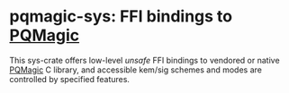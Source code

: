 # pqmagic-sys: FFI bindings to [PQMagic](https://github.com/pqcrypto-cn/PQMagic)

This sys-crate offers low-level *unsafe* FFI bindings to vendored or native [PQMagic](https://github.com/pqcrypto-cn/PQMagic) C library, and accessible kem/sig schemes and modes are controlled by specified features.
